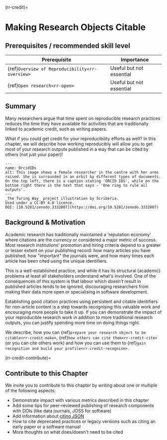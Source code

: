 (rr-credit)=
# Making Research Objects Citable

## Prerequisites / recommended skill level

| Prerequisite  | Importance |
| ------------- | ---------- |
| {ref}`Overview of Reproducibility<rr-overview>` | Useful but not essential |
| {ref}`Open research<rr-open>` | Useful but not essential |

## Summary

Many researchers argue that time spent on reproducible research practices reduces the time they have available for activities that are traditionally linked to academic credit, such as writing papers.

What if you could get credit for your reproducibility efforts as well?
In this chapter, we will describe how working reproducibly will allow you to get most of your research outputs published in a way that can be cited by others (not just your paper)!

```{figure} ../figures/OrcidIDs.jpg
---
name: OrcidIDs
alt: This image shows a female researcher in the centre with her arms raised. She is surrounded in an orbit by different types of documents. On the top left, there is a caption stating 'ORCID IDS', while on the bottom right there is the text that says - 'One ring to rule all outputs'.
---
_The Turing Way_ project illustration by Scriberia.
Used under a CC-BY 4.0 licence.
DOI: [10.5281/zenodo.3332807](https://doi.org/10.5281/zenodo.3332807)
```

## Background & Motivation

Academic research has traditionally maintained a 'reputation economy' where citations are the currency or considered a major metric of success.
Most research institutions' promotion and hiring criteria depend to a greater or lesser extent on your publishing record: how many articles you have published, how "important" the journals were, and how many times each article has been cited using the unique identifiers.

This is a well-established practice, and while it has its structural (academic) problems at least all stakeholders understand what's involved.
One of the consequences of this system is that labour which *doesn't* result in published articles tends to be ignored, discouraging researchers from making their data more open or specialising in software development.

Establishing good citation practices using persistent and citable identifiers for non-article content is a step towards recognising this valuable work and encouraging more people to take it up.
If you can demonstrate the impact of your reproducible research work in addition to more traditional research outputs, you can justify spending more time on doing things right.

We describe, how you can {ref}`prepare your research object to be citable<rr-credit-make>`, {ref}`how others can cite them<rr-credit-cite>` (or you can cite others work) and how you can use them to {ref}`gain recognition and build your profile<rr-credit-recognise>`.

(rr-credit-contribute)=
## Contribute to this Chapter

We invite you to contribute to this chapter by writing about one or multiple of the following aspects:
- Demonstrate impact with various metrics described in this chapter
- Add some tips for peer-reviewed publishing of research components with DOIs (like data journals, JOSS for software)
- Add information about [citing JSON](http://citebay.com/how-to-cite/json/)
- How to cite deprecated practices or legacy versions such as citing an early paper or a software manual
- More thoughts on what does/doesn't need to be cited
